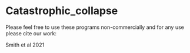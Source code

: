 # Catastrophic_collapse

Please feel free to use these programs non-commercially and for any use please cite our work:

Smith et al 2021
